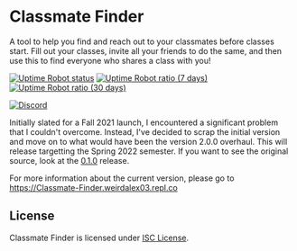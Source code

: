 # Classmate Finder

A tool to help you find and reach out to your classmates before classes start.
Fill out your classes, invite all your friends to do the same, and then use this
to find everyone who shares a class with you!

[![Uptime Robot status](https://img.shields.io/uptimerobot/status/m789025610-53137d7b9d889e54e4f02612)](https://stats.uptimerobot.com/Xq54DTnrkm)
[![Uptime Robot ratio (7 days)](https://img.shields.io/uptimerobot/ratio/7/m789025610-53137d7b9d889e54e4f02612?label=uptime%20%28week%29)](https://stats.uptimerobot.com/Xq54DTnrkm)
[![Uptime Robot ratio (30 days)](https://img.shields.io/uptimerobot/ratio/m789025610-53137d7b9d889e54e4f02612?label=uptime%20%28month%29)](https://stats.uptimerobot.com/Xq54DTnrkm)
<!--[![Total alerts](https://img.shields.io/lgtm/alerts/g/WeirdAlex03/Classmate-Finder.svg?logo=lgtm&logoWidth=18)](https://lgtm.com/projects/g/WeirdAlex03/Classmate-Finder/alerts/)
[![Language grade: JavaScript](https://img.shields.io/lgtm/grade/javascript/g/WeirdAlex03/Classmate-Finder.svg?logo=lgtm&logoWidth=18&label=code%20quality)](https://lgtm.com/projects/g/WeirdAlex03/Classmate-Finder/context:javascript)-->

[![Discord](https://img.shields.io/discord/810735813621055509?color=7289da&label=Support%20Server&logo=discord&logoColor=fff)](https://discord.gg/72qa2YJZxY)

Initially slated for a Fall 2021 launch, I encountered a significant problem
that I couldn't overcome.
Instead, I've decided to scrap the initial version and move on to what would
have been the version 2.0.0 overhaul.
This will release targetting the Spring 2022 semester.
If you want to see the original source, look at the
[0.1.0](https://github.com/WeirdAlex03/Classmate-Finder/releases/tag/0.1.0) release.

For more information about the current version, please go to
<https://Classmate-Finder.weirdalex03.repl.co>

## License

Classmate Finder is licensed under [ISC License](LICENSE.txt).
